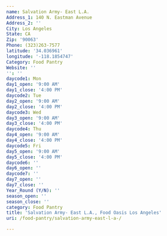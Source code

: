 ```yaml
---
name: Salvation Army- East L.A.
Address_1: 140 N. Eastman Avenue
Address_2: ''
City: Los Angeles
State: CA
Zip: '90063'
Phone: (323)263-7577
latitude: '34.036961'
longitude: '-118.1854747'
Category: Food Pantry
Website: ''
'': ''
daycode1: Mon
day1_open: '9:00 AM'
day1_close: '4:00 PM'
daycode2: Tue
day2_open: '9:00 AM'
day2_close: '4:00 PM'
daycode3: Wed
day3_open: '9:00 AM'
day3_close: '4:00 PM'
daycode4: Thu
day4_open: '9:00 AM'
day4_close: '4:00 PM'
daycode5: Fri
day5_open: '9:00 AM'
day5_close: '4:00 PM'
daycode6: ''
day6_open: ''
daycode7: ''
day7_open: ''
day7_close: ''
Year_Round (Y/N): ''
season_open: ''
season_close: ''
category: Food Pantry
title: 'Salvation Army- East L.A., Food Oasis Los Angeles'
uri: /food-pantry/salvation-army-east-l-a-/

---
```

